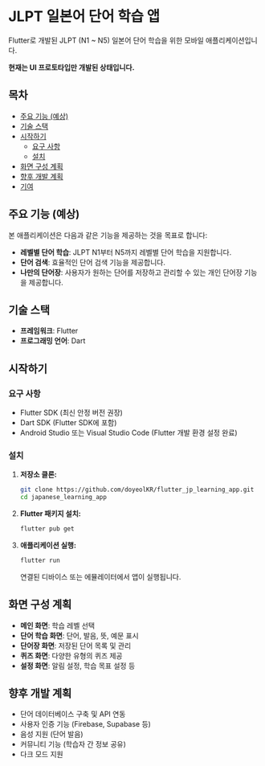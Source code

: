 # JLPT 일본어 단어 학습 앱

Flutter로 개발된 JLPT (N1 ~ N5) 일본어 단어 학습을 위한 모바일 애플리케이션입니다.

**현재는 UI 프로토타입만 개발된 상태입니다.**

## 목차

- [주요 기능 (예상)](#주요-기능-예상)
- [기술 스택](#기술-스택)
- [시작하기](#시작하기)
  - [요구 사항](#요구-사항)
  - [설치](#설치)
- [화면 구성 계획](#화면-구성-계획)
- [향후 개발 계획](#향후-개발-계획)
- [기여](#기여)

## 주요 기능 (예상)

본 애플리케이션은 다음과 같은 기능을 제공하는 것을 목표로 합니다:

- **레벨별 단어 학습**: JLPT N1부터 N5까지 레벨별 단어 학습을 지원합니다.
- **단어 검색**: 효율적인 단어 검색 기능을 제공합니다.
- **나만의 단어장**: 사용자가 원하는 단어를 저장하고 관리할 수 있는 개인 단어장 기능을 제공합니다.

## 기술 스택

- **프레임워크**: Flutter
- **프로그래밍 언어**: Dart

## 시작하기

### 요구 사항

- Flutter SDK (최신 안정 버전 권장)
- Dart SDK (Flutter SDK에 포함)
- Android Studio 또는 Visual Studio Code (Flutter 개발 환경 설정 완료)

### 설치

1.  **저장소 클론:**
    ```bash
    git clone https://github.com/doyeolKR/flutter_jp_learning_app.git
    cd japanese_learning_app
    ```
2.  **Flutter 패키지 설치:**
    ```bash
    flutter pub get
    ```
3.  **애플리케이션 실행:**
    ```bash
    flutter run
    ```
    연결된 디바이스 또는 에뮬레이터에서 앱이 실행됩니다.

## 화면 구성 계획

- **메인 화면**: 학습 레벨 선택
- **단어 학습 화면**: 단어, 발음, 뜻, 예문 표시
- **단어장 화면**: 저장된 단어 목록 및 관리
- **퀴즈 화면**: 다양한 유형의 퀴즈 제공
- **설정 화면**: 알림 설정, 학습 목표 설정 등

## 향후 개발 계획

- 단어 데이터베이스 구축 및 API 연동
- 사용자 인증 기능 (Firebase, Supabase 등)
- 음성 지원 (단어 발음)
- 커뮤니티 기능 (학습자 간 정보 공유)
- 다크 모드 지원
